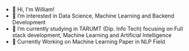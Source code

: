 - 👋 Hi, I'm William!
- 👀 I’m interested in Data Science, Machine Learning and Backend Development
- 🌱 I’m currently studying in TARUMT (Dip. Info Tech) focusing on Full stack development, Machine Learning and Artificial Intelligence 
- 💞️ Currently Working on Machine Learning Paper in NLP Field
  

